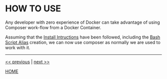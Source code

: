 # HOW TO USE

Any developer with zero experience of Docker can take advantage of using Composer work-flow from a Docker Container.

Assuming that the [Install Intructions](install.md) have been followed, including the
[Bash Script Alias](install.md#bash-script-alias) creation, we can now use composer as normally we are used to work with it.


---

[<< previous](https://gitlab.com/exadra37-docker-images/php7/composer/blob/master/docs/how-to/install.md) | [next >>](https://gitlab.com/exadra37-docker-images/php7/composer/blob/master/CONTRIBUTING.md)

[HOME](https://gitlab.com/exadra37-docker-images/php7/composer/blob/master/README.md)
